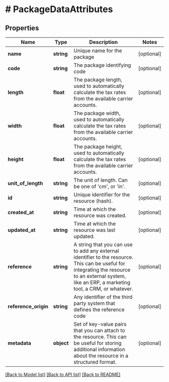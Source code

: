 # # PackageDataAttributes

## Properties

Name | Type | Description | Notes
------------ | ------------- | ------------- | -------------
**name** | **string** | Unique name for the package | [optional]
**code** | **string** | The package identifying code | [optional]
**length** | **float** | The package length, used to automatically calculate the tax rates from the available carrier accounts. | [optional]
**width** | **float** | The package width, used to automatically calculate the tax rates from the available carrier accounts. | [optional]
**height** | **float** | The package height, used to automatically calculate the tax rates from the available carrier accounts. | [optional]
**unit_of_length** | **string** | The unit of length. Can be one of &#39;cm&#39;, or &#39;in&#39;. | [optional]
**id** | **string** | Unique identifier for the resource (hash). | [optional]
**created_at** | **string** | Time at which the resource was created. | [optional]
**updated_at** | **string** | Time at which the resource was last updated. | [optional]
**reference** | **string** | A string that you can use to add any external identifier to the resource. This can be useful for integrating the resource to an external system, like an ERP, a marketing tool, a CRM, or whatever. | [optional]
**reference_origin** | **string** | Any identifier of the third party system that defines the reference code | [optional]
**metadata** | **object** | Set of key-value pairs that you can attach to the resource. This can be useful for storing additional information about the resource in a structured format. | [optional]

[[Back to Model list]](../../README.md#models) [[Back to API list]](../../README.md#endpoints) [[Back to README]](../../README.md)
